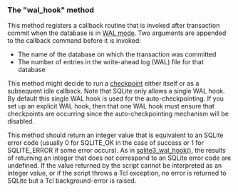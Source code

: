 ### The "wal\_hook" method


This method registers a callback routine that is invoked after transaction
commit when the database is in [WAL mode](wal.html). Two arguments are appended to the
callback command before it is invoked:


* The name of the database on which the transaction was committed
* The number of entries in the write\-ahead log (WAL) file for that database


This method might decide to run a [checkpoint](wal.html#ckpt) either itself or as a
subsequent idle callback. Note that SQLite only allows a single WAL hook.
By default this single WAL hook is used for the auto\-checkpointing. If you
set up an explicit WAL hook, then that one WAL hook must ensure that checkpoints
are occurring since the auto\-checkpointing mechanism will be disabled.


This method should return an integer value that is equivalent to an
SQLite error code (usually 0 for SQLITE\_OK in the case of success or 1 for
SQLITE\_ERROR if some error occurs). As in [sqlite3\_wal\_hook()](c3ref/wal_hook.html), the results of
returning an integer that does not correspond to an SQLite error code are
undefined. If the value returned by the script cannot be interpreted as an
integer value, or if the script throws a Tcl exception, no error is returned to
SQLite but a Tcl background\-error is raised.

